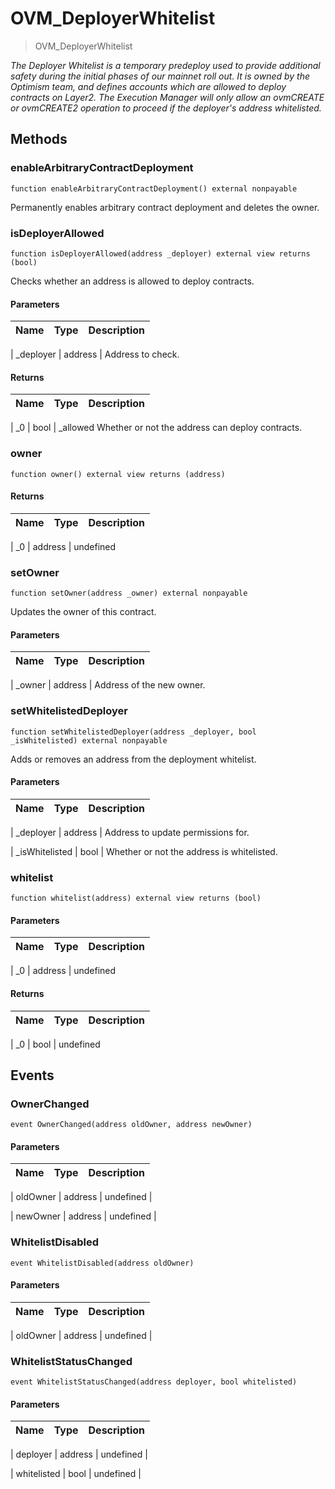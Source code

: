 # OVM_DeployerWhitelist





> OVM_DeployerWhitelist





*The Deployer Whitelist is a temporary predeploy used to provide additional safety during the initial phases of our mainnet roll out. It is owned by the Optimism team, and defines accounts which are allowed to deploy contracts on Layer2. The Execution Manager will only allow an ovmCREATE or ovmCREATE2 operation to proceed if the deployer&#39;s address whitelisted.*



## Methods


### enableArbitraryContractDeployment


```solidity
function enableArbitraryContractDeployment() external nonpayable

```

Permanently enables arbitrary contract deployment and deletes the owner.









### isDeployerAllowed


```solidity
function isDeployerAllowed(address _deployer) external view returns (bool)

```

Checks whether an address is allowed to deploy contracts.






#### Parameters

| Name | Type | Description |
|---|---|---|

| _deployer | address | Address to check.





#### Returns

| Name | Type | Description |
|---|---|---|

| _0 | bool | _allowed Whether or not the address can deploy contracts.





### owner


```solidity
function owner() external view returns (address)

```










#### Returns

| Name | Type | Description |
|---|---|---|

| _0 | address | undefined





### setOwner


```solidity
function setOwner(address _owner) external nonpayable

```

Updates the owner of this contract.






#### Parameters

| Name | Type | Description |
|---|---|---|

| _owner | address | Address of the new owner.






### setWhitelistedDeployer


```solidity
function setWhitelistedDeployer(address _deployer, bool _isWhitelisted) external nonpayable

```

Adds or removes an address from the deployment whitelist.






#### Parameters

| Name | Type | Description |
|---|---|---|

| _deployer | address | Address to update permissions for.


| _isWhitelisted | bool | Whether or not the address is whitelisted.






### whitelist


```solidity
function whitelist(address) external view returns (bool)

```








#### Parameters

| Name | Type | Description |
|---|---|---|

| _0 | address | undefined





#### Returns

| Name | Type | Description |
|---|---|---|

| _0 | bool | undefined









## Events


### OwnerChanged


```solidity
event OwnerChanged(address oldOwner, address newOwner)

```








#### Parameters

| Name | Type | Description |
|---|---|---|

| oldOwner  | address | undefined |

| newOwner  | address | undefined |




### WhitelistDisabled


```solidity
event WhitelistDisabled(address oldOwner)

```








#### Parameters

| Name | Type | Description |
|---|---|---|

| oldOwner  | address | undefined |




### WhitelistStatusChanged


```solidity
event WhitelistStatusChanged(address deployer, bool whitelisted)

```








#### Parameters

| Name | Type | Description |
|---|---|---|

| deployer  | address | undefined |

| whitelisted  | bool | undefined |








